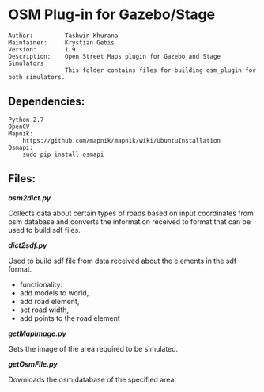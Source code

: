# OSM Plug-in for Gazebo/Stage #
	
	Author:         Tashwin Khurana
	Maintainer:     Krystian Gebis
	Version:        1.9
	Description:    Open Street Maps plugin for Gazebo and Stage Simulators
	                This folder contains files for building osm_plugin for both simulators.
	

## Dependencies: ##

	Python 2.7
	OpenCV
	Mapnik:
		https://github.com/mapnik/mapnik/wiki/UbuntuInstallation
	Osmapi:
		sudo pip install osmapi


## Files: ##

***osm2dict.py***

Collects data about certain types of roads based on input coordinates from osm database and converts the information received to format that can be used to build sdf files.

***dict2sdf.py***

Used to build sdf file from data received about the elements in the sdf format. 
 - functionality: 
  - add models to world, 
  - add road element, 
  - set road width, 
  - add points to the road element

***getMapImage.py***

Gets the image of the area required to be simulated.
       
***getOsmFile.py***

Downloads the osm database of the specified area.